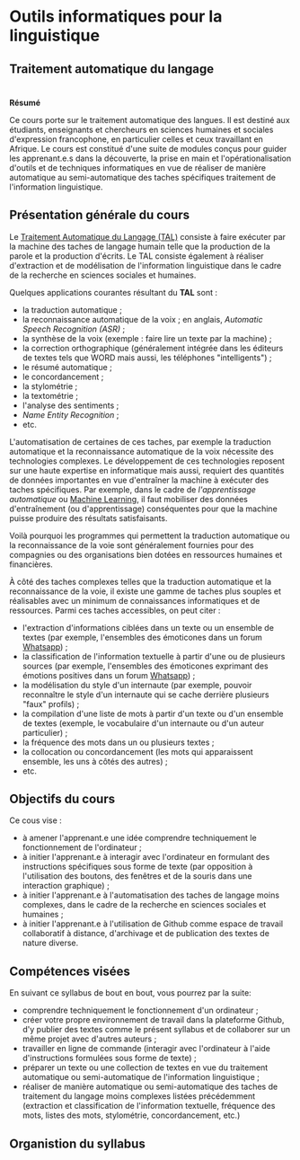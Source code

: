 # Outils informatiques pour la linguistique
## Traitement automatique du langage
#
**Résumé**

Ce cours porte sur le traitement automatique des langues. Il est destiné aux étudiants, enseignants et chercheurs en sciences humaines et sociales d'expression francophone, en particulier celles et ceux travaillant en Afrique. Le cours est constitué d'une suite de modules conçus pour guider les apprenant.e.s dans la découverte, la prise en main et l'opérationalisation d'outils et de techniques informatiques en vue de réaliser de manière automatique au semi-automatique des taches spécifiques traitement de l'information linguistique.


## Présentation générale du cours

Le [Traitement Automatique du Langage (TAL)](https://fr.wikipedia.org/wiki/Traitement_automatique_des_langues) consiste à faire exécuter par la machine des taches de langage humain telle que la production de la parole et la production d'écrits. Le TAL consiste également à réaliser d'extraction et de modélisation de l'information linguistique dans le cadre de la recherche en sciences sociales et humaines.

Quelques applications courantes résultant du **TAL** sont :

- la traduction automatique ;
- la reconnaissance automatique de la voix ; en anglais, *Automatic Speech Recognition (ASR)* ;
- la synthèse de la voix (exemple : faire lire un texte par la machine) ;
- la correction orthographique (généralement intégrée dans les éditeurs de textes tels que WORD mais aussi, les téléphones "intelligents") ;
- le résumé automatique ;
- le concordancement ;
- la stylométrie ;
- la textométrie ;
- l'analyse des sentiments ;
- *Name Entity Recognition* ;
- etc.

L'automatisation de certaines de ces taches, par exemple la traduction automatique et la reconnaissance automatique de la voix nécessite des technologies complexes. Le développement de ces technologies reposent sur une haute expertise en informatique mais aussi, requiert des quantités de données importantes en vue d'entraîner la machine à exécuter des taches spécifiques. Par exemple, dans le cadre de *l'apprentissage automatique* ou [Machine Learning](https://fr.wikipedia.org/wiki/Apprentissage_automatique), il faut mobiliser des données d'entraînement (ou d'apprentissage) conséquentes pour que la machine puisse produire des résultats satisfaisants.

Voilà pourquoi les programmes qui permettent la traduction automatique ou la reconnaissance de la voie sont généralement fournies pour des compagnies ou des organisations bien dotées en ressources humaines et financières.

À côté des taches complexes telles que la traduction automatique et la reconnaissance de la voie, il existe une gamme de taches plus souples et réalisables avec un minimum de connaissances informatiques et de ressources. Parmi ces taches accessibles, on peut citer :

- l'extraction d'informations ciblées dans un texte ou un ensemble de textes (par exemple, l'ensembles des émoticones dans un forum [Whatsapp](https://fr.wikipedia.org/wiki/WhatsApp)) ;
- la classification de l'information textuelle à partir d'une ou de plusieurs sources (par exemple, l'ensembles des émoticones exprimant des émotions positives dans un forum [Whatsapp](https://fr.wikipedia.org/wiki/WhatsApp)) ;
- la modélisation du style d'un internaute (par exemple, pouvoir reconnaître le style d'un internaute qui se cache derrière plusieurs "faux" profils) ;
- la compilation d'une liste de mots à partir d'un texte ou d'un ensemble de textes (exemple, le vocabulaire d'un internaute ou d'un auteur particulier) ;
- la fréquence des mots dans un ou plusieurs textes ;
- la collocation ou concordancement (les mots qui apparaissent ensemble, les uns à côtés des autres) ;
- etc.

## Objectifs du cours

Ce cous vise :

- à amener l'apprenant.e une idée comprendre techniquement le fonctionnement de l'ordinateur ;
- à initier l'apprenant.e à interagir avec l'ordinateur en formulant des instructions spécifiques sous forme de texte (par opposition à l'utilisation des boutons, des fenêtres et de la souris dans une interaction graphique) ;
- à initier l'apprenant.e à l'automatisation des taches de langage moins complexes, dans le cadre de la recherche en sciences sociales et humaines ;
- à initier l'apprenant.e à l'utilisation de Github comme espace de travail collaboratif à distance, d'archivage et de publication des textes de nature diverse.

## Compétences visées

En suivant ce syllabus de bout en bout, vous pourrez par la suite:

- comprendre techniquement le fonctionnement d'un ordinateur ;
- créer votre propre environnement de travail dans la plateforme Github, d'y publier des textes comme le présent syllabus et de collaborer sur un même projet avec d'autres auteurs ;
- travailler en ligne de commande (interagir avec l'ordinateur à l'aide d'instructions formulées sous forme de texte) ;
- préparer un texte ou une collection de textes en vue du traitement automatique ou semi-automatique de l'information linguistique ;
- réaliser de manière automatique ou semi-automatique des taches de traitement du langage moins complexes listées précédemment (extraction et classification de l'information textuelle, fréquence des mots, listes des mots, stylométrie, concordancement, etc.)

## Organistion du syllabus
